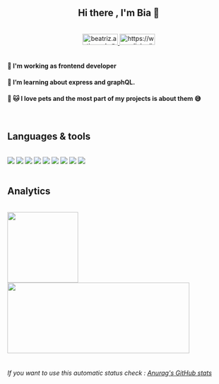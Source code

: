 <div align="center">
<h2 style="font-weight:bold"> Hi there , I'm Bia 👋 </h2>

<br>
<!--
**beatrizartimundo/beatrizartimundo** is a ✨ _special_ ✨ repository because its `README.md` (this file) appears on your GitHub profile.
-->

<a href="#beatriz.artimundo@gmail.com">
   <img width ="80" height="25" src="https://img.shields.io/badge/Gmail-D14836?style=for-the-badge&logo=gmail&logoColor=white"  alt="beatriz.artimundo@gmail.com"/>
</a>

<a href="https://www.linkedin.com/in/beatriz-artimundo/">
   <img width ="80" height="25" src="https://img.shields.io/badge/LinkedIn-0077B5?style=for-the-badge&logo=linkedin&logoColor=white" alt="https://www.linkedin.com/in/beatriz-artimundo/">
</a>   

</div>
<br/>

<p>

####  🔭 I'm working as frontend developer
#### 🌱 I’m learning about express and graphQL.
####  :dog: :cat: I love pets and the most part of my projects is about them :sweat_smile:

</p>
<br/>

<div>

<h2 style="font-weight:bold"> Languages & tools </h2>
<br/>

<img src="https://img.shields.io/badge/HTML5-E34F26?style=for-the-badge&logo=html5&logoColor=white"/>



<img  src="https://img.shields.io/badge/CSS3-1572B6?style=for-the-badge&logo=css3&logoColor=white"/>

<img  src="https://img.shields.io/badge/JavaScript-F7DF1E?style=for-the-badge&logo=javascript&logoColor=black"/>

<img  src="https://img.shields.io/badge/TypeScript-007ACC?style=for-the-badge&logo=typescript&logoColor=white"/>

<img src="https://img.shields.io/badge/npm-CB3837?style=for-the-badge&logo=npm&logoColor=white"/>


<img src="https://img.shields.io/badge/Cypress-17202C?style=for-the-badge&logo=cypress&logoColor=white"/>
   
<img src="https://img.shields.io/badge/Vue.js-35495E?style=for-the-badge&logo=vue.js&logoColor=4FC08D"/>
   
<img src="https://img.shields.io/badge/React-20232A?style=for-the-badge&logo=react&logoColor=61DAFB"/>
   
<img src="https://img.shields.io/badge/Visual_Studio_Code-0078D4?style=for-the-badge&logo=visual%20studio%20code&logoColor=white">

</div>
<br/>



<h2 style="font-weight:bold"> Analytics </h2>
<br/>


   <a href="https://github.com/beatrizartimundo">

   <img height="160em" src="https://github-readme-stats-lime-nine.vercel.app/api?username=beatrizartimundo&show_icons=true&theme=jolly" />

   <img  height="160em" width ="412" src="https://github-readme-stats.vercel.app/api/top-langs/?username=beatrizartimundo&layout=compact&&theme=jolly" />
   
   </a>

<br/>
<br/>
<h6>
    If you want to use this automatic status check : <a href="https://github.com/anuraghazra/github-readme-stats">
     Anurag's GitHub stats </a>
</h6>


